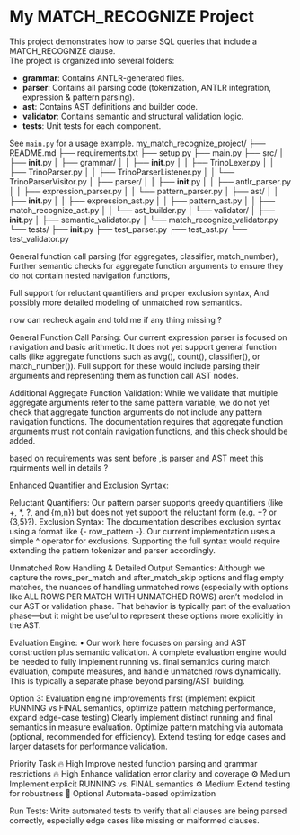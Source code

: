 # My MATCH_RECOGNIZE Project

This project demonstrates how to parse SQL queries that include a MATCH_RECOGNIZE clause.  
The project is organized into several folders:
- **grammar**: Contains ANTLR-generated files.
- **parser**: Contains all parsing code (tokenization, ANTLR integration, expression & pattern parsing).
- **ast**: Contains AST definitions and builder code.
- **validator**: Contains semantic and structural validation logic.
- **tests**: Unit tests for each component.

See `main.py` for a usage example.
my_match_recognize_project/
├── README.md
├── requirements.txt
├── setup.py
├── main.py
├── src/
│   ├── __init__.py
│   ├── grammar/
│   │   ├── __init__.py
│   │   ├── TrinoLexer.py
│   │   ├── TrinoParser.py
│   │   ├── TrinoParserListener.py
│   │   └── TrinoParserVisitor.py
│   ├── parser/
│   │   ├── __init__.py
│   │   ├── antlr_parser.py
│   │   ├── expression_parser.py
│   │   └── pattern_parser.py
│   ├── ast/
│   │   ├── __init__.py
│   │   ├── expression_ast.py
│   │   ├── pattern_ast.py
│   │   ├── match_recognize_ast.py
│   │   └── ast_builder.py
│   └── validator/
│       ├── __init__.py
│       ├── semantic_validator.py
│       └── match_recognize_validator.py
└── tests/
    ├── __init__.py
    ├── test_parser.py
    ├── test_ast.py
    └── test_validator.py


General function call parsing (for aggregates, classifier, match_number),
Further semantic checks for aggregate 
function arguments to ensure they do not contain nested navigation functions,

Full support for reluctant quantifiers and proper exclusion syntax,
And possibly more detailed modeling of unmatched row semantics.

now can recheck again and told me if any thing missing ?

General Function Call Parsing:
Our current expression parser is focused on navigation and basic arithmetic. It does not yet support general function calls (like aggregate functions such as avg(), count(), classifier(), or match_number()). Full support for these would include parsing their arguments and representing them as function call AST nodes.



Additional Aggregate Function Validation:
While we validate that multiple aggregate arguments refer to the same pattern variable, we do not yet check that aggregate function arguments do not include any pattern navigation functions. The documentation requires that aggregate function arguments must not contain navigation functions, and this check should be added.

based on requirements was sent before ,is parser and AST meet this rquirments well in details ? 

Enhanced Quantifier and Exclusion Syntax:

Reluctant Quantifiers:
Our pattern parser supports greedy quantifiers (like +, *, ?, and {m,n}) but does not yet support the reluctant form (e.g. +? or {3,5}?).
Exclusion Syntax:
The documentation describes exclusion syntax using a format like {- row_pattern -}. Our current implementation uses a simple ^ operator for exclusions. Supporting the full syntax would require extending the pattern tokenizer and parser accordingly.



Unmatched Row Handling & Detailed Output Semantics:
Although we capture the rows_per_match and after_match_skip options and flag empty matches, the nuances of handling unmatched rows (especially with options like ALL ROWS PER MATCH WITH UNMATCHED ROWS) aren’t modeled in our AST or validation phase. That behavior is typically part of the evaluation phase—but it might be useful to represent these options more explicitly in the AST.







Evaluation Engine:
• Our work here focuses on parsing and AST construction plus semantic validation. A complete evaluation engine would be needed to fully implement running vs. final semantics during match evaluation, compute measures, and handle unmatched rows dynamically. This is typically a separate phase beyond parsing/AST building.





Option 3: Evaluation engine improvements first (implement explicit RUNNING vs FINAL semantics, optimize pattern matching performance, expand edge-case testing)
 Clearly implement distinct running and final semantics in measure evaluation.
 Optimize pattern matching via automata (optional, recommended for efficiency).
 Extend testing for edge cases and larger datasets for performance validation.








Priority	Task
🔥 High	Improve nested function parsing and grammar restrictions
🔥 High	Enhance validation error clarity and coverage
⚙️ Medium	Implement explicit RUNNING vs. FINAL semantics
⚙️ Medium	Extend testing for robustness
🚀 Optional	Automata-based optimization

Run Tests: Write automated tests to verify that all clauses are being parsed correctly, especially edge cases like missing or malformed clauses.